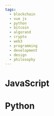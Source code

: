 ```yaml
---
tags:
  - blockchain
  - vue js
  - python
  - bitcoin
  - algorand
  - crypto
  - web3
  - programming
  - development
  - design
  - philosophy
---
```


# JavaScript

# Python
